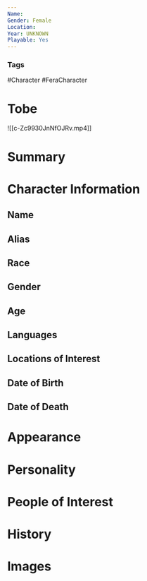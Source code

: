 ```yaml
---
Name: 
Gender: Female
Location: 
Year: UNKNOWN
Playable: Yes
---
```


### Tags
#Character #FeraCharacter 

# Tobe
![[c-Zc9930JnNfOJRv.mp4]]

# Summary


# Character Information

## Name

## Alias

## Race

## Gender

## Age

## Languages

## Locations of Interest

## Date of Birth

## Date of Death

# Appearance

# Personality

# People of Interest

# History

# Images
